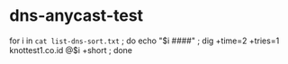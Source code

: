 # dns-anycast-test

for i in `cat list-dns-sort.txt` ; do echo "$i ####" ; dig +time=2 +tries=1 knottest1.co.id @$i +short ; done
